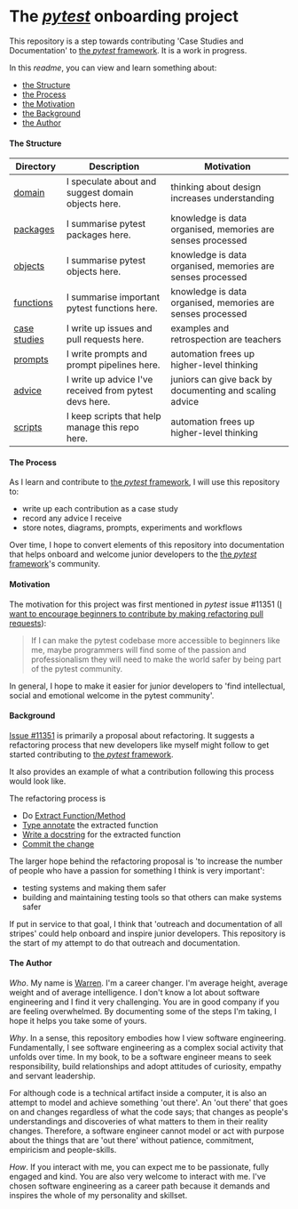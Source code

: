 # The [*pytest*](https://docs.pytest.org/) onboarding project

This repository is a step towards contributing 'Case Studies and Documentation' to [the *pytest* framework](https://docs.pytest.org/). It is a work in progress. 

In this *readme*, you can view and learn something about:
- [the Structure](#the-structure) 
- [the Process](#the-process)
- [the Motivation](#motivation)
- [the Background](#background)
- [the Author](#me)

#### The Structure

| Directory  | Description | Motivation | 
| ---- | --- | --- |
|[domain](/domain/README.md)| I speculate about and suggest domain objects here.    | thinking about design increases understanding |Domain-Driven Design |
|[packages](/packages/README.md)| I summarise pytest packages here. | knowledge is data organised, memories are senses processed  | |
|[objects](/objects/README.md)| I summarise pytest objects here. | knowledge is data organised, memories are senses processed  | |
|[functions](/functions/README.md)| I summarise important pytest functions here. | knowledge is data organised, memories are senses processed  | |
|[case studies](/case_studies/README.md)| I write up issues and pull requests here.    | examples and retrospection are teachers| |
|[prompts](/prompts/README.md)| I write prompts and prompt pipelines here.    | automation frees up higher-level thinking  | | 
|[advice](/advice/README.md)| I write up advice I've received from pytest devs here.    | juniors can give back by documenting and scaling advice| |
|[scripts](/scripts/README.md)| I keep scripts that help manage this repo here. | automation frees up higher-level thinking |

#### The Process
As I learn and contribute to [the *pytest* framework](https://docs.pytest.org/), I will use this repository to:
- write up each contribution as a case study
- record any advice I receive
- store notes, diagrams, prompts, experiments and workflows

Over time, I hope to convert elements of this repository into documentation that helps onboard and welcome junior developers to the [the *pytest* framework](https://docs.pytest.org/)'s community. 

#### Motivation
The motivation for this project was first mentioned in *pytest* issue #11351 ([I want to encourage beginners to contribute by making refactoring pull requests](https://github.com/pytest-dev/pytest/issues/11351)):

> If I can make the pytest codebase more accessible to beginners like me, maybe programmers will find some of the passion and professionalism they will need to make the world safer by being part of the pytest community.

In general, I hope to make it easier for junior developers to 'find intellectual, social and emotional welcome in the pytest community'. 

#### Background 
[Issue #11351](https://github.com/pytest-dev/pytest/issues/11351) is primarily a proposal about refactoring. It suggests a refactoring process that new developers like myself might follow to get started contributing to [the *pytest* framework](https://docs.pytest.org/). 

It also provides an example of what a contribution following this process would look like. 

The refactoring process is

- Do [Extract Function/Method](https://refactoring.com/catalog/extractFunction.html) <br>
- [Type annotate](https://realpython.com/python-type-checking/) the extracted function <br>
- [Write a docstring](https://sphinx-rtd-tutorial.readthedocs.io/en/latest/docstrings.html) for the extracted function <br>
- [Commit the change](https://cbea.ms/git-commit/)

The larger hope behind the refactoring proposal is 'to increase the number of people who have a passion for something I think is very important':

- testing systems and making them safer
- building and maintaining testing tools so that others can make systems safer

If put in service to that goal, I think that 'outreach and documentation of all stripes' could help onboard and inspire junior developers. This repository is the start of my attempt to do that outreach and documentation. 

#### The Author

*Who*. My name is [Warren](https://www.linkedin.com/in/warrenmarkham/). I'm a career changer. I'm average height, average weight and of average intelligence. I don't know a lot about software engineering and I find it very challenging. You are in good company if you are feeling overwhelmed. By documenting some of the steps I'm taking, I hope it helps you take some of yours.


*Why*.  In a sense, this repository embodies how I view software engineering. Fundamentally, I see software engineering as a complex social activity that unfolds over time. In my book, to be a software engineer means to seek responsibility, build relationships and adopt attitudes of curiosity, empathy and servant leadership. 

For although code is a technical artifact inside a computer, it is also an attempt to model and achieve something 'out there'. An 'out there' that goes on and changes regardless of what the code says; that changes as people's understandings and discoveries of what matters to them in their reality changes. Therefore, a software engineer cannot model or act with purpose about the things that are 'out there' without patience, commitment, empiricism and people-skills. 

*How*. If you interact with me, you can expect me to be passionate, fully engaged and kind. You are also very welcome to interact with me. I've chosen software engineering as a career path because it demands and inspires the whole of my personality and skillset. 


   
